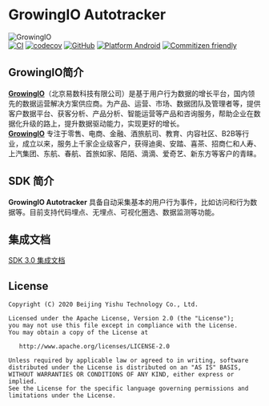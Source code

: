 GrowingIO Autotracker
======
![GrowingIO](https://www.growingio.com/vassets/images/home_v3/gio-logo-primary.svg)  
[![CI](https://github.com/growingio/growingio-sdk-android-autotracker/workflows/CI/badge.svg)](https://github.com/growingio/growingio-sdk-android-autotracker/actions/)
[![codecov](https://codecov.io/gh/growingio/growingio-sdk-android-autotracker/branch/master/graph/badge.svg?token=CRD807YQUX)](https://codecov.io/gh/growingio/growingio-sdk-android-autotracker)
[![GitHub](https://img.shields.io/github/license/growingio/growingio-sdk-android-autotracker)](https://github.com/growingio/growingio-sdk-android-autotracker/blob/master/LICENSE)
[![Platform Android](https://img.shields.io/badge/platform-Android-brightgreen)]()
[![Commitizen friendly](https://img.shields.io/badge/commitizen-friendly-brightgreen.svg)](http://commitizen.github.io/cz-cli/)

## GrowingIO简介
[**GrowingIO**](https://www.growingio.com/)（北京易数科技有限公司）是基于用户行为数据的增长平台，国内领先的数据运营解决方案供应商。为产品、运营、市场、数据团队及管理者等，提供客户数据平台、获客分析、产品分析、智能运营等产品和咨询服务，帮助企业在数据化升级的路上，提升数据驱动能力，实现更好的增长。  
[**GrowingIO**](https://www.growingio.com/) 专注于零售、电商、金融、酒旅航司、教育、内容社区、B2B等行业，成立以来，服务上千家企业级客户，获得迪奥、安踏、喜茶、招商仁和人寿、上汽集团、东航、春航、首旅如家、陌陌、滴滴、爱奇艺、新东方等客户的青睐。

## SDK 简介
**GrowingIO Autotracker** 具备自动采集基本的用户行为事件，比如访问和行为数据等。目前支持代码埋点、无埋点、可视化圈选、数据监测等功能。

## 集成文档

[SDK 3.0 集成文档](https://growingio.github.io/growingio-sdk-docs/)

## License
```
Copyright (C) 2020 Beijing Yishu Technology Co., Ltd.

Licensed under the Apache License, Version 2.0 (the "License");
you may not use this file except in compliance with the License.
You may obtain a copy of the License at

   http://www.apache.org/licenses/LICENSE-2.0

Unless required by applicable law or agreed to in writing, software
distributed under the License is distributed on an "AS IS" BASIS,
WITHOUT WARRANTIES OR CONDITIONS OF ANY KIND, either express or implied.
See the License for the specific language governing permissions and
limitations under the License.
```